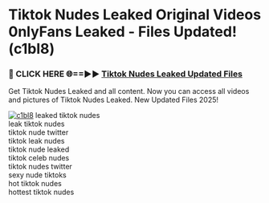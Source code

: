 # Tiktok Nudes Leaked Original Videos 0nlyFans Leaked - Files Updated! (c1bl8)

<h3>🔴 CLICK HERE 🌐==►► <a href="https://tinyurl.com/52m3yx9h" rel="nofollow">Tiktok Nudes Leaked Updated Files</a></h3>

Get Tiktok Nudes Leaked and all content. Now you can access all videos and pictures of Tiktok Nudes Leaked. New Updated Files 2025!

[![c1bl8](https://i.imgur.com/TnHtlc8.gif)](https://tinyurl.com/52m3yx9h)
leaked tiktok nudes<br>
leak tiktok nudes<br>
tiktok nude twitter<br>
tiktok leak nudes<br>
tiktok nude leaked<br>
tiktok celeb nudes<br>
tiktok nudes twitter<br>
sexy nude tiktoks<br>
hot tiktok nudes<br>
hottest tiktok nudes